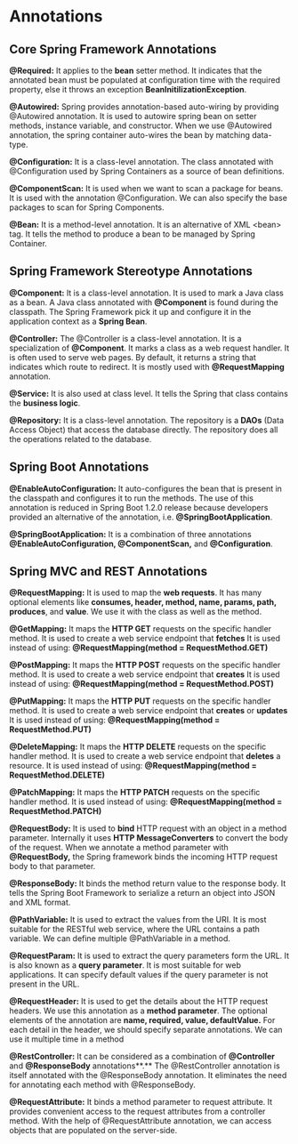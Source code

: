 # Annotations

## Core Spring Framework Annotations

 **@Required:** It applies to the **bean** setter method. It indicates that the annotated bean must be populated at configuration time with the required property, else it throws an exception **BeanInitilizationException**.

 **@Autowired:** Spring provides annotation-based auto-wiring by providing @Autowired annotation. It is used to autowire spring bean on setter methods, instance variable, and constructor. When we use @Autowired annotation, the spring container auto-wires the bean by matching data-type.

 **@Configuration:** It is a class-level annotation. The class annotated with @Configuration used by Spring Containers as a source of bean definitions.

 **@ComponentScan:** It is used when we want to scan a package for beans. It is used with the annotation @Configuration. We can also specify the base packages to scan for Spring Components.

 **@Bean:** It is a method-level annotation. It is an alternative of XML &lt;bean&gt; tag. It tells the method to produce a bean to be managed by Spring Container.

## Spring Framework Stereotype Annotations

 **@Component:** It is a class-level annotation. It is used to mark a Java class as a bean. A Java class annotated with **@Component** is found during the classpath. The Spring Framework pick it up and configure it in the application context as a **Spring Bean**.

 **@Controller:** The @Controller is a class-level annotation. It is a specialization of **@Component**. It marks a class as a web request handler. It is often used to serve web pages. By default, it returns a string that indicates which route to redirect. It is mostly used with **@RequestMapping** annotation.

 **@Service:** It is also used at class level. It tells the Spring that class contains the **business logic**.

 **@Repository:** It is a class-level annotation. The repository is a **DAOs** \(Data Access Object\) that access the database directly. The repository does all the operations related to the database.

## Spring Boot Annotations

**@EnableAutoConfiguration:** It auto-configures the bean that is present in the classpath and configures it to run the methods. The use of this annotation is reduced in Spring Boot 1.2.0 release because developers provided an alternative of the annotation, i.e. **@SpringBootApplication**.

**@SpringBootApplication:** It is a combination of three annotations **@EnableAutoConfiguration, @ComponentScan,** and **@Configuration**.

## Spring MVC and REST Annotations

**@RequestMapping:** It is used to map the **web requests**. It has many optional elements like **consumes, header, method, name, params, path, produces**, and **value**. We use it with the class as well as the method.

**@GetMapping:** It maps the **HTTP GET** requests on the specific handler method. It is used to create a web service endpoint that **fetches** It is used instead of using: **@RequestMapping\(method = RequestMethod.GET\)**

**@PostMapping:** It maps the **HTTP POST** requests on the specific handler method. It is used to create a web service endpoint that **creates** It is used instead of using: **@RequestMapping\(method = RequestMethod.POST\)**

**@PutMapping:** It maps the **HTTP PUT** requests on the specific handler method. It is used to create a web service endpoint that **creates** or **updates** It is used instead of using: **@RequestMapping\(method = RequestMethod.PUT\)**

**@DeleteMapping:** It maps the **HTTP DELETE** requests on the specific handler method. It is used to create a web service endpoint that **deletes** a resource. It is used instead of using: **@RequestMapping\(method = RequestMethod.DELETE\)**

**@PatchMapping:** It maps the **HTTP PATCH** requests on the specific handler method. It is used instead of using: **@RequestMapping\(method = RequestMethod.PATCH\)**

**@RequestBody:** It is used to **bind** HTTP request with an object in a method parameter. Internally it uses **HTTP MessageConverters** to convert the body of the request. When we annotate a method parameter with **@RequestBody,** the Spring framework binds the incoming HTTP request body to that parameter.

**@ResponseBody:** It binds the method return value to the response body. It tells the Spring Boot Framework to serialize a return an object into JSON and XML format.

**@PathVariable:** It is used to extract the values from the URI. It is most suitable for the RESTful web service, where the URL contains a path variable. We can define multiple @PathVariable in a method.

**@RequestParam:** It is used to extract the query parameters form the URL. It is also known as a **query parameter**. It is most suitable for web applications. It can specify default values if the query parameter is not present in the URL.

**@RequestHeader:** It is used to get the details about the HTTP request headers. We use this annotation as a **method parameter**. The optional elements of the annotation are **name, required, value, defaultValue.** For each detail in the header, we should specify separate annotations. We can use it multiple time in a method

**@RestController:** It can be considered as a combination of **@Controller** and **@ResponseBody** annotations**.** The @RestController annotation is itself annotated with the @ResponseBody annotation. It eliminates the need for annotating each method with @ResponseBody.

**@RequestAttribute:** It binds a method parameter to request attribute. It provides convenient access to the request attributes from a controller method. With the help of @RequestAttribute annotation, we can access objects that are populated on the server-side.


